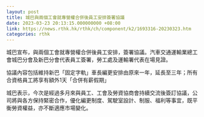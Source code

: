 ```yaml
---
layout: post
title: 城巴與兩個工會就專營權合併後員工安排簽署協議
date: 2023-03-23 20:13:15.000000000 +08:00
link: https://news.rthk.hk/rthk/ch/component/k2/1693316-20230323.htm
categories: rthk
---
```


城巴宣布，與兩個工會就專營權合併後員工安排，簽署協議。汽車交通運輸業總工會城巴分會及新巴分會代表員工簽署，勞工處及運輸署代表在場見證。

協議內容包括維持新巴「固定字軌」車長編更安排由原來一年，延長至三年；所有合資格員工將享有額外1天「合併有薪假期」

城巴表示，今次是經過多月來與員工、工會及勞資協商會持續交流後簽訂協議，公司將與各方保持緊密合作，優化編更制度、駕駛室設計、制服、福利等事宜，既平衡勞資權益，亦不斷適應市場變化。
